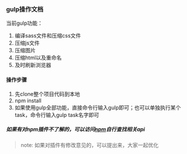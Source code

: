 ### gulp操作文档
当前gulp功能：
1. 编译sass文件和压缩css文件
2. 压缩js文件
3. 压缩图片
4. 压缩html以及重命名
5. 及时刷新浏览器

#### 操作步骤
1. 先clone整个项目代码到本地
2. npm install
3. 如果使用gulp全部功能，直接命令行输入gulp即可；也可以单独执行某个task，命令行输入gulp task名字即可

##### 如果有对npm插件不了解的，可以访问[npm](https://www.npmjs.com/)自行查找相关api

>note: 如果对插件有修改意见的，可以提出来，大家一起优化